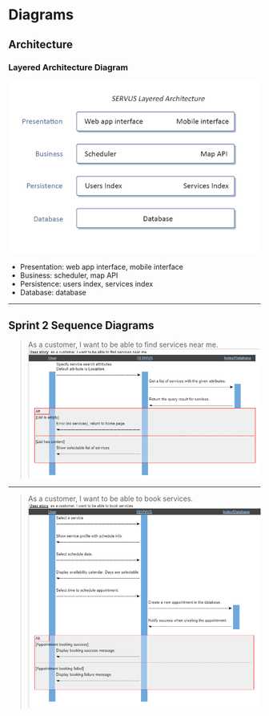 # Diagrams

## Architecture

### Layered Architecture Diagram

![Layered Architecture Diagram](layered_architecture.png)

-   Presentation: web app interface, mobile interface
-   Business: scheduler, map API
-   Persistence: users index, services index
-   Database: database

---

## Sprint 2 Sequence Diagrams

> As a customer, I want to be able to find services near me.
![User Story 1](us_sequence_diagram_1.png)
---
> As a customer, I want to be able to book services.
![User Story 2](us_sequence_diagram_2.png)